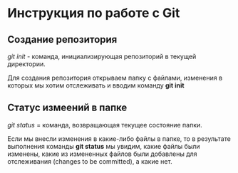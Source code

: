 # Инструкция по работе с Git

## Создание репозитория

*git init* - команда, инициализирующая репозиторий в текущей директории.

Для создания репозитория открываем папку с файлами, изменения в которых мы хотим отслеживать и вводим команду **git init**

## Статус измеений в папке

*git status* = команда, возвращающая текущее состояние папки.

Если мы внесли изменения в какие-либо файлы в папке, то в результате выполнения команды **git status** мы увидим, какие файлы были изменены, какие из измененных файлов были добавлены для отслеживания (changes to be committed), а какие нет.
